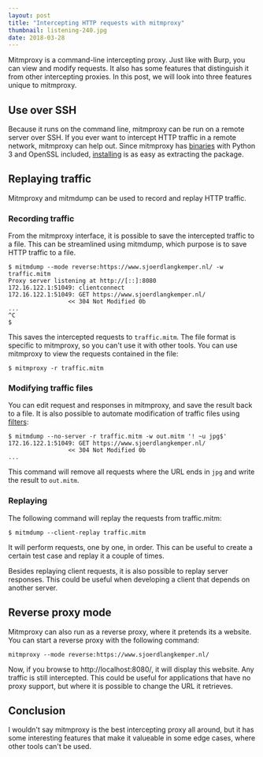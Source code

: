 ```yaml
---
layout: post
title: "Intercepting HTTP requests with mitmproxy"
thumbnail: listening-240.jpg
date: 2018-03-28
---
```


Mitmproxy is a command-line intercepting proxy. Just like with Burp, you can view and modify requests. It also has some features that distinguish it from other intercepting proxies. In this post, we will look into three features unique to mitmproxy.

<!-- photo source: https://www.flickr.com/photos/dotbenjamin/2843144877 -->

## Use over SSH

Because it runs on the command line, mitmproxy can be run on a remote server over SSH. If you ever want to intercept HTTP traffic in a remote network, mitmproxy can help out. Since mitmproxy has [binaries](https://github.com/mitmproxy/mitmproxy/releases) with Python 3 and OpenSSL included, [installing](http://docs.mitmproxy.org/en/stable/install.html) is as easy as extracting the package.

## Replaying traffic

Mitmproxy and mitmdump can be used to record and replay HTTP traffic.

### Recording traffic

From the mitmproxy interface, it is possible to save the intercepted traffic to a file. This can be streamlined using mitmdump, which purpose is to save HTTP traffic to a file.

    $ mitmdump --mode reverse:https://www.sjoerdlangkemper.nl/ -w traffic.mitm
    Proxy server listening at http://[::]:8080
    172.16.122.1:51049: clientconnect
    172.16.122.1:51049: GET https://www.sjoerdlangkemper.nl/
                     << 304 Not Modified 0b
    ...
    ^C
    $

This saves the intercepted requests to `traffic.mitm`. The file format is specific to mitmproxy, so you can't use it with other tools. You can use mitmproxy to view the requests contained in the file:

    $ mitmproxy -r traffic.mitm

### Modifying traffic files

You can edit request and responses in mitmproxy, and save the result back to a file. It is also possible to automate modification of traffic files using [filters](http://docs.mitmproxy.org/en/stable/features/filters.html):

    $ mitmdump --no-server -r traffic.mitm -w out.mitm '! ~u jpg$'
    172.16.122.1:51049: GET https://www.sjoerdlangkemper.nl/
                     << 304 Not Modified 0b
    ...

This command will remove all requests where the URL ends in `jpg` and write the result to `out.mitm`.

### Replaying

The following command will replay the requests from traffic.mitm:

    $ mitmdump --client-replay traffic.mitm

It will perform requests, one by one, in order. This can be useful to create a certain test case and replay it a couple of times.

Besides replaying client requests, it is also possible to replay server responses. This could be useful when developing a client that depends on another server.
    
## Reverse proxy mode

Mitmproxy can also run as a reverse proxy, where it pretends its a website. You can start a reverse proxy with the following command:

    mitmproxy --mode reverse:https://www.sjoerdlangkemper.nl/

Now, if you browse to http://localhost:8080/, it will display this website. Any traffic is still intercepted. This could be useful for applications that have no proxy support, but where it is possible to change the URL it retrieves.

## Conclusion

I wouldn't say mitmproxy is the best intercepting proxy all around, but it has some interesting features that make it valueable in some edge cases, where other tools can't be used.
